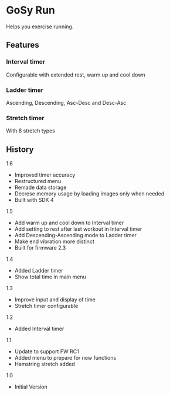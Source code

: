 GoSy Run
================
Helps you exercise running.

Features
----------------

### Interval timer
Configurable with extended rest, warm up and cool down

### Ladder timer
Ascending, Descending, Asc-Desc and Desc-Asc

### Stretch timer
With 8 stretch types

History
----------------
1.6
* Improved timer accuracy
* Restructured menu
* Remade data storage
* Decrese memory usage by loading images only when needed
* Built with SDK 4

1.5
* Add warm up and cool down to Interval timer
* Add setting to rest after last workout in Interval timer
* Add Descending-Ascending mode to Ladder timer
* Make end vibration more distinct
* Built for firmware 2.3

1.4
* Added Ladder timer
* Show total time in main menu

1.3
* Improve input and display of time
* Stretch timer configurable

1.2
* Added Interval timer

1.1
* Update to support FW RC1
* Added menu to prepare for new functions
* Hamstring stretch added

1.0
* Initial Version
